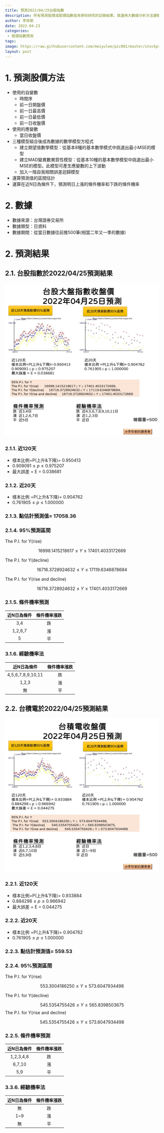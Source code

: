 ```yaml
---
title: 預測2022/04/25台股指數
description: 所有預測股價或股價指數皆為學術研究的記錄結果。我運用大數據分析方法建購股價或股價指數的數學模型，再由數學模型得到預測值。反覆1億次，得到預測值的抽樣分配，進行區間估計和機率計算。所有結果僅供參考，投資人因參考本文產生投資損益皆與作者無關。
author: 李玫郁
date: 2022-04-23
categories:
 - 股價指數預測
tags: 
image: https://raw.githubusercontent.com/meiyulee/pic001/master/stockpredict/20220425_prediction_stock_prices_TWI.jpg
layout: post
---
```




# 1. 預測股價方法

- 使用的自變數
  - 時間序
  - 前一日開盤價
  - 前一日最高價
  - 前一日最低價
  - 前一日收盤價
- 使用的應變數
  - 當日收盤價
- 三種模型組合後成為數據的數學模型方程式
  - 建立期望值數學模型：從基本8種的基本數學模式中挑選出最小MSE的模型
   - 建立MAD變異數異質性模型：從基本10種的基本數學模型中挑選出最小MSE的模型。此模型可產生應變數的上下波動
   - 加入一階自我相關誤差迴歸模型
- 運算預測值的區間估計
- 運算在近N日為條件下，預測明日上漲的條件機率和下跌的條件機率

# 2. 數據

- 數據來源：台灣證券交易所
- 數據類型：日資料
- 數據期間：從當日數據往前推500筆(相當二年又一季的數據)

# 2. 預測結果

## 2.1. 台股指數於2022/04/25預測結果

![](https://raw.githubusercontent.com/meiyulee/pic001/master/stockpredict/20220425_prediction_stock_prices_TWI.jpg)

### 2.1.1. 近120天

- 樣本比例=P(上升&下降)= 0.950413
- $0.909091 \leq p \leq 0.975207$
- 最大誤差 = E = 0.038681

### 2.1.2. 近20天

- 樣本比例 =P(上升&下降)= 0.904762
- $0.761905 \leq p \leq 1.000000$

### 2.1.3. 點估計預測值= 17058.36

### 2.1.4. 95%預測區間

The P.I. for Y(rise)

$$16998.1415218617 \leq Y \leq 17401.4033172669$$

The P.I. for Y(decline)

$$16716.3728924632 \leq Y \leq 17119.6346878684$$

The P.I. for Y(rise and decline)

$$16716.3728924632 \leq Y \leq 17401.4033172669$$


### 2.1.5. 條件機率預測

| 近N日為條件|條件機率漲跌|
| :----: | :----: |
| 3,4 | 跌 |
| 1,2,6,7 | 漲 |
| 5 | 平 |

### 3.1.6. 經驗機率法

| 近N日為條件|條件機率漲跌|
| :----: | :----: |
| 4,5,6,7,8,9,10,11 | 跌 |
| 1,2,3 | 漲 |
| 無 | 平 |

## 2.2. 台積電於2022/04/25預測結果

![](https://raw.githubusercontent.com/meiyulee/pic001/master/stockpredict/20220425_prediction_stock_prices_TWSC.jpg)

### 2.2.1. 近120天

- 樣本比例=P(上升&下降)= 0.933884
- $0.884298 \leq p \leq 0.966942$
- 最大誤差 = E = 0.044275

### 2.2.2. 近20天

- 樣本比例 =P(上升&下降)= 0.904762
- $0.761905 \leq p \leq 1.000000$

### 2.2.3. 點估計預測值= 559.53

### 2.2.4. 95%預測區間

The P.I. for Y(rise)

$$553.3004186250 \leq Y \leq  573.6047934498$$

The P.I. for Y(decline)

$$545.5354755426 \leq Y \leq 565.8398503675$$
The P.I. for Y(rise and decline)

$$545.5354755426 \leq Y \leq 573.6047934498$$

### 2.2.5. 條件機率預測

| 近N日為條件|條件機率漲跌|
| :----: | :----: |
| 1,2,3,4,8 | 跌 |
| 6,7,10 | 漲 |
| 5,9 | 平 |

### 3.3.6. 經驗機率法

| 近N日為條件|條件機率漲跌|
| :----: | :----: |
| 無 | 跌 |
| 1~9 | 漲 |
| 無 | 平 |



